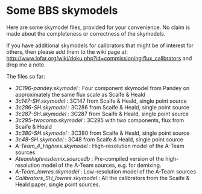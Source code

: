 # Some BBS skymodels

Here are some skymodel files, provided for your convenience. No claim is made about the completeness or correctness of the skymodels.

If you have additional skymodels for calibrators that might be of interest for others, then please add them to the wiki page at: http://www.lofar.org/wiki/doku.php?id=commissioning:flux_calibrators and drop me a note.

The files so far:
* *3C196-pandey.skymodel* : Four component skymodel from Pandey on approximately the same flux scale as Scaife & Heald
* *3c147-SH.skymodel* : 3C147 from Scaife \& Heald, single point source
* *3c286-SH.skymodel* : 3C286 from Scaife \& Heald, single point source
* *3c287-SH.skymodel* : 3C287 from Scaife \& Heald, single point source
* *3c295-twocomp.skymodel* : 3C295 with two components, flux from Scaife \& Heald
* *3c380-SH.skymodel* : 3C380 from Scaife \& Heald, single point source
* *3c48-SH.skymodel* : 3C48 from Scaife \& Heald, single point source
* *A-Team_4_Highres.skymodel* : High-resolution model of the A-Team sources
* *Ateamhighresdemix.sourcedb* : Pre-compiled version of the high-resolution model of the A-Team sources, e.g. for demixing.
* *A-Team_lowres.skymodel* : Low-resolution model of the A-Team sources
* *Calibrators_SH_lowres.skymodel* : All the calibrators from the Scaife \& Heald paper, single point sources.
